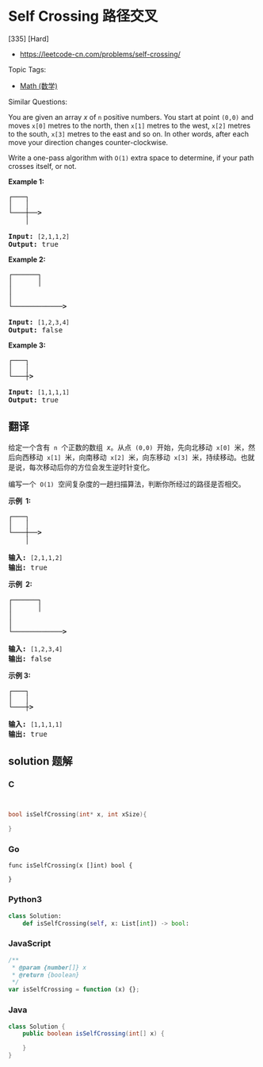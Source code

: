 # Self Crossing 路径交叉

[335] [Hard]

- https://leetcode-cn.com/problems/self-crossing/

Topic Tags:

- [Math (数学)](https://leetcode-cn.com/tag/math/)

Similar Questions:

You are given an array _x_ of `n` positive numbers. You start at point `(0,0)` and moves `x[0]` metres to the north, then `x[1]` metres to the west, `x[2]` metres to the south, `x[3]` metres to the east and so on. In other words, after each move your direction changes counter-clockwise.

Write a one-pass algorithm with `O(1)` extra space to determine, if your path crosses itself, or not.

**Example 1:**

<pre><strong>┌───┐
│ &nbsp; │
└───┼──&gt;
&nbsp; &nbsp; │

Input: </strong><code>[2,1,1,2]</code>
<strong>Output: </strong>true
</pre>

**Example 2:**

<pre><strong>┌──────┐
│ &nbsp; &nbsp; &nbsp;│
│
│
└────────────&gt;

Input:</strong> <code>[1,2,3,4]</code>
<strong>Output: </strong>false 
</pre>

**Example 3:**

<pre><strong>┌───┐
│ &nbsp; │
└───┼&gt;

Input:</strong> <code>[1,1,1,1]</code>
<strong>Output:</strong> true 
</pre>

## 翻译

给定一个含有  `n`  个正数的数组  *x*。从点  `(0,0)`  开始，先向北移动  `x[0]`  米，然后向西移动  `x[1]`  米，向南移动  `x[2]`  米，向东移动  `x[3]`  米，持续移动。也就是说，每次移动后你的方位会发生逆时针变化。

编写一个  `O(1)`  空间复杂度的一趟扫描算法，判断你所经过的路径是否相交。

**示例  1:**

<pre><strong>┌───┐
│ &nbsp; │
└───┼──&gt;
&nbsp; &nbsp; │

输入: </strong><code>[2,1,1,2]</code>
<strong>输出:</strong> true 
</pre>

**示例  2:**

<pre><strong>┌──────┐
│ &nbsp; &nbsp; &nbsp;│
│
│
└────────────&gt;

输入: </strong><code>[1,2,3,4]</code>
<strong>输出: </strong>false 
</pre>

**示例 3:**

<pre><strong>┌───┐
│ &nbsp; │
└───┼&gt;

输入:</strong> <code>[1,1,1,1]</code>
<strong>输出:</strong> true 
</pre>

## solution 题解

### C

```c


bool isSelfCrossing(int* x, int xSize){

}


```

### Go

```golang
func isSelfCrossing(x []int) bool {

}
```

### Python3

```python
class Solution:
    def isSelfCrossing(self, x: List[int]) -> bool:

```

### JavaScript

```javascript
/**
 * @param {number[]} x
 * @return {boolean}
 */
var isSelfCrossing = function (x) {};
```

### Java

```java
class Solution {
    public boolean isSelfCrossing(int[] x) {

    }
}
```
